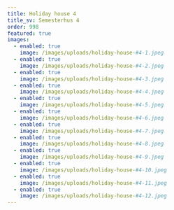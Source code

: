 ```yaml
---
title: Holiday house 4
title_sv: Semesterhus 4
order: 998
featured: true
images:
  - enabled: true
    image: /images/uploads/holiday-house-#4-1.jpeg
  - enabled: true
    image: /images/uploads/holiday-house-#4-2.jpeg
  - enabled: true
    image: /images/uploads/holiday-house-#4-3.jpeg
  - enabled: true
    image: /images/uploads/holiday-house-#4-4.jpeg
  - enabled: true
    image: /images/uploads/holiday-house-#4-5.jpeg
  - enabled: true
    image: /images/uploads/holiday-house-#4-6.jpeg
  - enabled: true
    image: /images/uploads/holiday-house-#4-7.jpeg
  - enabled: true
    image: /images/uploads/holiday-house-#4-8.jpeg
  - enabled: true
    image: /images/uploads/holiday-house-#4-9.jpeg
  - enabled: true
    image: /images/uploads/holiday-house-#4-10.jpeg
  - enabled: true
    image: /images/uploads/holiday-house-#4-11.jpeg
  - enabled: true
    image: /images/uploads/holiday-house-#4-12.jpeg
---
```


